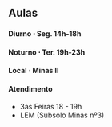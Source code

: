 
## Aulas


#### Diurno $\cdot$ Seg. 14h-18h

#### Noturno $\cdot$ Ter. 19h-23h

#### Local $\cdot$ Minas II

#### Atendimento
- 3as Feiras 18 - 19h
- LEM (Subsolo Minas nº3)
